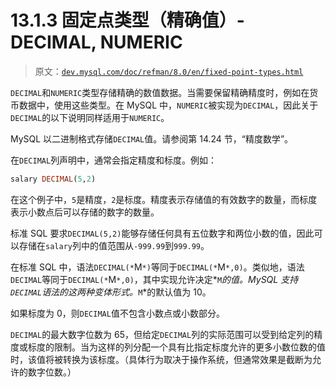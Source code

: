 # 13.1.3 固定点类型（精确值）- DECIMAL, NUMERIC

> 原文：[`dev.mysql.com/doc/refman/8.0/en/fixed-point-types.html`](https://dev.mysql.com/doc/refman/8.0/en/fixed-point-types.html)

`DECIMAL`和`NUMERIC`类型存储精确的数值数据。当需要保留精确精度时，例如在货币数据中，使用这些类型。在 MySQL 中，`NUMERIC`被实现为`DECIMAL`，因此关于`DECIMAL`的以下说明同样适用于`NUMERIC`。

MySQL 以二进制格式存储`DECIMAL`值。请参阅第 14.24 节，“精度数学”。

在`DECIMAL`列声明中，通常会指定精度和标度。例如：

```sql
salary DECIMAL(5,2)
```

在这个例子中，`5`是精度，`2`是标度。精度表示存储值的有效数字的数量，而标度表示小数点后可以存储的数字的数量。

标准 SQL 要求`DECIMAL(5,2)`能够存储任何具有五位数字和两位小数的值，因此可以存储在`salary`列中的值范围从`-999.99`到`999.99`。

在标准 SQL 中，语法`DECIMAL(*`M`*)`等同于`DECIMAL(*`M`*,0)`。类似地，语法`DECIMAL`等同于`DECIMAL(*`M`*,0)`，其中实现允许决定*`M`*的值。MySQL 支持`DECIMAL`语法的这两种变体形式。*`M`*的默认值为 10。

如果标度为 0，则`DECIMAL`值不包含小数点或小数部分。

`DECIMAL`的最大数字位数为 65，但给定`DECIMAL`列的实际范围可以受到给定列的精度或标度的限制。当为这样的列分配一个具有比指定标度允许的更多小数位数的值时，该值将被转换为该标度。（具体行为取决于操作系统，但通常效果是截断为允许的数字位数。）
